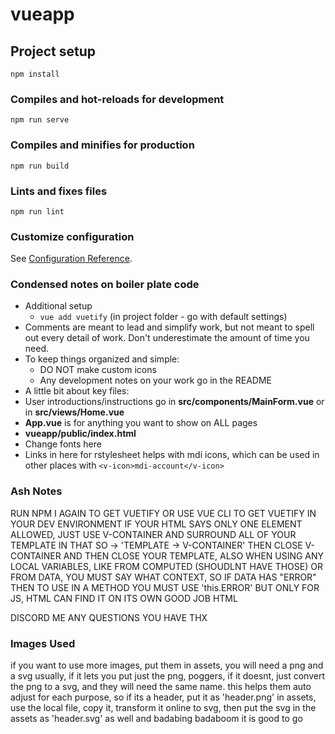 # vueapp

## Project setup
```
npm install
```

### Compiles and hot-reloads for development
```
npm run serve
```

### Compiles and minifies for production
```
npm run build
```

### Lints and fixes files
```
npm run lint
```

### Customize configuration
See [Configuration Reference](https://cli.vuejs.org/config/).

### Condensed notes on boiler plate code ###
* Additional setup
  * ```vue add vuetify``` (in project folder - go with default settings)
* Comments are meant to lead and simplify work, but not meant to spell out every detail of work. Don't underestimate the amount of time you need.
* To keep things organized and simple:
  * DO NOT make custom icons
  * Any development notes on your work go in the README
* A little bit about key files:
 * User introductions/instructions go in __src/components/MainForm.vue__ or in __src/views/Home.vue__
 * __App.vue__ is for anything you want to show on ALL pages
 * __vueapp/public/index.html__
  * Change fonts here
  * Links in here for rstylesheet helps with mdi icons, which can be used in other places with ```<v-icon>mdi-account</v-icon>```

### Ash Notes
RUN NPM I AGAIN TO GET VUETIFY OR USE VUE CLI TO GET VUETIFY IN YOUR DEV ENVIRONMENT
IF YOUR HTML SAYS ONLY ONE ELEMENT ALLOWED, JUST USE V-CONTAINER AND SURROUND ALL OF YOUR TEMPLATE IN THAT SO -> 'TEMPLATE -> V-CONTAINER' THEN CLOSE V-CONTAINER AND THEN CLOSE YOUR TEMPLATE,
ALSO WHEN USING ANY LOCAL VARIABLES, LIKE FROM COMPUTED (SHOUDLNT HAVE THOSE) OR FROM DATA, YOU MUST SAY WHAT CONTEXT, SO IF DATA HAS "ERROR" THEN TO USE IN A METHOD YOU MUST USE 'this.ERROR' BUT ONLY FOR JS, HTML CAN FIND IT ON ITS OWN GOOD JOB HTML

DISCORD ME ANY QUESTIONS YOU HAVE THX

### Images Used
if you want to use more images, put them in assets, you will need a png and a svg usually, if it lets you put just the png, poggers, if it doesnt, just convert the png to a svg, and they will need the same name. this helps them auto adjust for each purpose, so if its a header, put it as 'header.png' in assets, use the local file, copy it, transform it online to svg, then put the svg in the assets as 'header.svg' as well and badabing badaboom it is good to go


